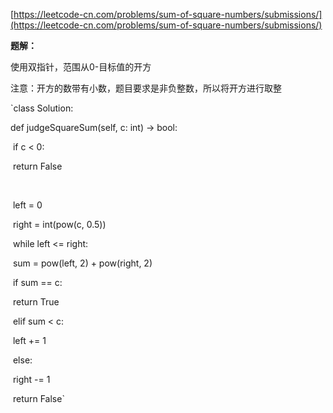 [https://leetcode-cn.com/problems/sum-of-square-numbers/submissions/](https://leetcode-cn.com/problems/sum-of-square-numbers/submissions/)



**题解：**

使用双指针，范围从0-目标值的开方

注意：开方的数带有小数，题目要求是非负整数，所以将开方进行取整



`class Solution:

  def judgeSquareSum(self, c: int) -> bool:

​    if c < 0:

​      return False

​    

​    left = 0

​    right = int(pow(c, 0.5))



​    while left <= right:

​      sum = pow(left, 2) + pow(right, 2)



​      if sum == c:

​        return True

​      elif sum < c:

​        left += 1

​      else:

​        right -= 1

​    return False`



